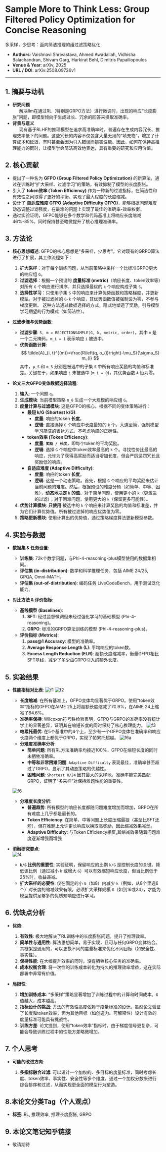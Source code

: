 # Sample More to Think Less: Group Filtered Policy Optimization for Concise Reasoning
多采样，少思考：面向简洁推理的组过滤策略优化

- **Authors**: Vaishnavi Shrivastava, Ahmed Awadallah, Vidhisha Balachandran, Shivam Garg, Harkirat Behl, Dimitris Papailiopoulos
- **Venue & Year**: arXiv, 2025 
- **URL / DOI**: arXiv:2508.09726v1

---

## 1. 摘要与动机

- **研究问题**<br> `   `解决llm在通过RL（特别是GRPO方法）进行微调时，出现的响应“长度膨胀”问题，即模型倾向于生成过长、冗余的回答来换取准确率。
- **背景与意义**<br> `   `现有基于RLHF的推理模型在追求高准确率时，普遍存在生成内容冗长、推理效率低下的问题。这些冗长的内容不仅包含大量无用的“填充物”，增加了计算成本和延迟，有时甚至会因为引入错误而损害性能。因此，如何在保持高推理能力的同时，让模型学会简洁高效地表达，具有重要的研究和应用价值。

## 2. 核心贡献

- 提出了一种名为 **GFPO (Group Filtered Policy Optimization)** 的新算法，通过在训练时“扩大采样、过滤学习”的策略，有效抑制了模型的长度膨胀。
- 引入了 **token效率 (Token Efficiency)** 作为一种新的过滤指标，在简洁性和有效性之间取得了更好的平衡，实现了最大程度的长度缩减。
- 设计了 **自适应难度 GFPO (Adaptive Difficulty GFPO)**，能够根据问题难度动态调整过滤强度，在最难的问题上实现了最佳的准确率-效率权衡。
- 通过实验证明，GFPO能够在多个数学和代码基准上将响应长度缩减46%-85%，同时保持甚至略微提升了核心推理准确率。

## 3. 方法论

- **核心思想概述**: GFPO的核心思想是“多采样，少思考”。它对现有的GRPO算法进行了扩展，其工作流程如下：
  1.  **扩大采样**：对于每个训练问题，从当前策略中采样一个比标准GRPO更大的响应组 `G`。
  2.  **过滤选择**：根据一个预设的 **度量标准 (metric)**（响应长度、token效率等）对所有 `G` 个响应进行排序，并只选择最优的 `k` 个响应构成子集 `S`。
  3.  **选择性学习**：只使用子集 `S` 中的响应来计算优势函数和策略梯度，并更新模型。对于被过滤掉的 `G-k` 个响应，其优势函数值被强制设为零，不参与梯度更新。
  这种方法通过数据选择的方式，隐式地塑造了奖励，引导模型学习期望的行为模式（如简洁性）。

- **过滤步骤与优势函数**:
  - **过滤步骤**: `S, m = REJECTIONSAMPLE(G, k, metric, order)`，其中 `m` 是一个二元掩码，`m_i = 1` 表示响应 `i` 被选中。
  - **优势函数计算**:
    $$
    \tilde{A}_{i, t}^{(m)}=\frac{R\left(q, o_{i}\right)-\mu_S}{\sigma_S} m_{i}
    $$
    其中，`μ_S` 和 `σ_S` 分别是被选中的子集 `S` 中所有响应奖励的均值和标准差。关键在于，如果响应 `i` 未被选中 (`m_i = 0`)，其优势函数 `A` 恒为零。

- **论文三大GFPO变体数据选择流程**:
  1.  **输入**: 一个问题 `q`。
  2.  **生成模块**: 当前模型策略 `π_θ` 生成一个大规模的响应组 `G`。
  3.  **度量计算与过滤模块**: 这是GFPO的核心，根据不同的变体策略进行：
      - **最短 k/G (Shortest k/G)**:
        - **度量**: 响应的token **长度**。
        - **逻辑**: 直接选择 `G` 个响应中长度最短的 `k` 个。大道至简，强制模型学习简洁的表达方式，不考虑响应的正确性。
      - **token效率 (Token Efficiency)**:
        - **度量**: **`奖励 / 长度`**，即每个token的平均奖励。
        - **逻辑**: 选择 `G` 个响应中token效率最高的 `k` 个。寻找性价比最高的响应，允许为了获得高奖励而适当增加长度，但会严厉惩罚冗长且奖励低的响应。
      - **自适应难度 (Adaptive Difficulty)**:
        - **度量**: 响应的token **长度**。
        - **逻辑**: 这是一个动态策略。首先，根据 `G` 个响应的平均奖励来估计当前问题的难度。然后，根据预设的难度分桶（如简单、中等、困难），**动态地决定 `k` 的值**。对于简单问题，使用更小的 `k`（更激进的过滤）；对于困难问题，使用更大的 `k`（保留更多可能性）。
  4.  **优势计算模块**: **只使用** 被选中的 `k` 个响应来计算奖励的均值和标准差，并为它们计算优势值。所有被过滤掉的响应优势值为零。
  5.  **策略更新模块**: 使用计算出的优势值，通过策略梯度算法更新模型参数。

## 4. 实验与数据

- **数据集 & 任务设置**:
  - **训练集**: 72k个数学问题，与Phi-4-reasoning-plus模型使用的数据集相同。
  - **评估集 (in-distribution)**: 数学和科学推理任务，包括 AIME 24/25, GPQA, Omni-MATH。
  - **评估集 (out-of-distribution)**: 编码任务 LiveCodeBench，用于测试泛化能力。

- **对比方法 & 评价指标**:
  - **基线模型 (Baselines)**:
    1.  **SFT**: 经过监督微调但未经过强化学习的基础模型 (Phi-4-reasoning)。
    2.  **GRPO**: 标准的GRPO算法训练的模型 (Phi-4-reasoning-plus)。
  - **评价指标 (Metrics)**:
    1.  **pass@1 Accuracy**: 模型的准确率。
    2.  **Average Response Length (L)**: 平均响应的token数。
    3.  **Excess Length Reduction (ELR)**: 超额长度缩减率，衡量GFPO相比SFT基线，减少了多少由GRPO引入的额外长度。

## 5. 实验结果

- **性能指标对比表**:
  ![f1](image20/f1.png)
  ![f2](image20/f2.png)
  - **长度缩减**: 在所有基准上，GFPO变体均显著优于GRPO。使用“token效率”指标的GFPO在AIME 25上将超额长度缩减了70.9%，在AIME 24上缩减了84.6%。
  - **准确率保持**: Wilcoxon符号秩检验表明，GFPO与GRPO的准确率没有统计学上的显著差异，证明其在缩短长度的同时保持了核心推理能力。
  ![f3](image20/f3.png)
  - **帕累托最优**: 在5个基准中的4个上，至少有一个GFPO变体在准确率和响应长度两个维度上都优于GRPO，实现了帕累托超越。
  ![f6a](image20/f6a.png)
   - **分难度准确率分析**:
     - **简单问题**: 所有RL方法准确率均接近100%，GFPO在缩短长度的同时未牺牲准确率。
     - **中等和非常困难问题**: `Adaptive Difficulty` 表现最佳，准确率甚至超过了GRPO，显示了其动态策略的优越性。
     - **困难问题**: `Shortest 8/24` 因其最大的采样池，准确率能完美匹配GRPO，证明了“多采样”对保持难题性能的重要性。
  
  ![f6](image20/f6.png)
   - **分难度长度分析**:
     - **普遍趋势**: 所有模型的响应长度都随问题难度增加而增加，GRPO在所有难度上几乎都是最长的。
     - **Token Efficiency**: 在简单、中等问题上长度压缩最狠（甚至比SFT还短），但在难题上允许更长响应以换取高奖励，因此缩减效果减弱。
     - **Adaptive Difficulty**: 与Token Efficiency相反,其缩减效果随着问题难度逐渐增强而增强

- **消融研究要点**:
  <br>![f4](image20/f4.png)
  - **`k/G` 比例的重要性**: 实验证明，保留响应的比例 `k/G` 是控制长度的关键。降低该比例（通过减小 `k` 或增大 `G`）可以有效缩短响应长度，但当比例低于25%时，收益递减。
  - **扩大采样的必要性**: 仅在固定的小 `G`（如8）内减少 `k`（例如，从8个里选6个）对长度的缩减效果有限。必须扩大采样规模 `G`（如到16或24），才能为模型提供足够多的优质短响应进行学习。
  


## 6. 优缺点分析

- **优势**:
  1.  **有效性**: 极大地解决了RL训练中的长度膨胀问题，提升了推理效率。
  2.  **简单性与通用性**: 算法思想简单，易于实现，且可与任何GRPO变体结合。其框架是通用的，可以更换不同的度量标准来优化不同目标（如安全性、事实性）。
  3.  **保持性能**: 在大幅提升效率的同时，没有牺牲核心任务的准确率。
  4.  **成本权衡合理**: 将一次性的训练成本转化为持久的推理效率增益，这在实际部署中非常有价值。

- **局限性**:
  1.  **增加训练成本**: “多采样”策略显著增加了训练过程中的计算和时间成本。`G` 值越大，成本越高。
  2.  **指标设计的挑战**: 方法的有效性高度依赖于度量标准的设计。虽然论文验证了长度和token效率，但为其他目标（如创造力、可解释性）设计有效的度量标准可能具有挑战性。
  3.  **训练方差**: 论文提到，使用“token效率”指标时，由于梯度信号更复杂，可能会导致训练过程中的性能方差略微增加。

## 7. 个人思考


- **可能的改进方向**:

  1.  **多指标融合过滤**: 可以设计一个加权的、多目标的度量标准，同时考虑长度、token效率、事实性、安全性等多个维度，通过一个加权分数来进行综合排序和过滤，从而实现更全面的模型行为塑造。

## 8.本论文分类Tag（个人观点）

- **标签**: RL,  推理效率, 推理长度膨胀, GRPO
  
## 9. 本论文笔记知乎链接
* 敬请期待